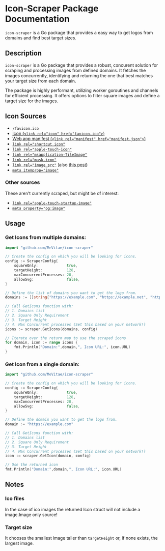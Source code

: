 # Icon-Scraper Package Documentation

`icon-scraper` is a Go package that provides a easy way to get logos from domains and find best target sizes.

## Description

`icon-scraper` is a Go package that provides a robust, concurent solution for scraping and processing images from defined domains. It fetches the images concurrently, identifying and returning the one that best matches your target size from each domain.

The package is highly performant, utilizing worker goroutines and channels for efficient processing. It offers options to filter square images and define a target size for the images. 

## Icon Sources

- `/favicon.ico`
- [Icon (`<link rel="icon" href="favicon.ico">`)](https://developer.mozilla.org/en-US/docs/Web/HTML/Attributes/rel#icon)
- [Web app manifest (`<link rel="manifest" href="manifest.json">`)](https://developer.mozilla.org/en-US/docs/Web/Manifest)
- [`link rel="shortcut icon"`](https://stackoverflow.com/questions/13211206/html5-link-rel-shortcut-icon)
- [`link rel="apple-touch-icon"`](https://developer.mozilla.org/en-US/docs/Web/HTML/Attributes/rel#non-standard_values)
- [`link rel="msapplication-TileImage"`](https://stackoverflow.com/questions/61686919/what-is-the-use-of-the-msapplication-tileimage-meta-tag)
- [`link rel="mask-icon"`](http://microformats.org/wiki/existing-rel-values)
- [`link rel="image_src"`](http://microformats.org/wiki/existing-rel-values) (also [this post](https://www.niallkennedy.com/blog/2009/03/enhanced-social-share.html))
- [`meta itemprop="image"`](https://schema.org/image)

### Other sources

These aren't currently scraped, but might be of interest:

- [`link rel="apple-touch-startup-image"`](http://microformats.org/wiki/existing-rel-values)
- [`meta property="og:image"`](https://ogp.me/)

## Usage

### Get Icons from multiple domains:

```go
import "github.com/MeVitae/icon-scraper"

// Create the config on which you will be looking for icons.
config := ScraperConfig{
	squareOnly:             true,
	targetHeight:           128,
	maxConcurrentProcesses: 20,
	allowSvg:               false,
}

// Define the list of domains you want to get the logo from.
domains := []string{"https://example.com", "https://example.net", "https://example.org"}

// Call GetIcons function with:
// 1. Domains list 
// 2. Square Only Requirement 
// 3. Target Height 
// 4. Max Concurrent processes (Set this based on your network!)
icons := scraper.GetIcons(domains, config)

// Iterate over the return map to use the scraped icons
for domain, icon := range icons {
	fmt.Println("Domain:",domain,", Icon URL:", icon.URL)
}
```

### Get Icon from a single domain:

```go
import "github.com/MeVitae/icon-scraper"

// Create the config on which you will be looking for icons.
config := ScraperConfig{
	squareOnly:             true,
	targetHeight:           128,
	maxConcurrentProcesses: 20,
	allowSvg:               false,
}

// Define the domain you want to get the logo from.
domain := "https://example.com"

// Call GetIcons function with:
// 1. Domains list 
// 2. Square Only Requirement 
// 3. Target Height 
// 4. Max Concurrent processes (Set this based on your network!)
icon := scraper.GetIcon(domain, config)

// Use the returned icon
fmt.Println("Domain:",domain,", Icon URL:", icon.URL)
```
## Notes
### Ico files
In the case of ico images the returned Icon struct will not include a image.Image only source!
### Target size
It chooses the smallest image taller than `targetHeight` or, if none exists, the largest image.
